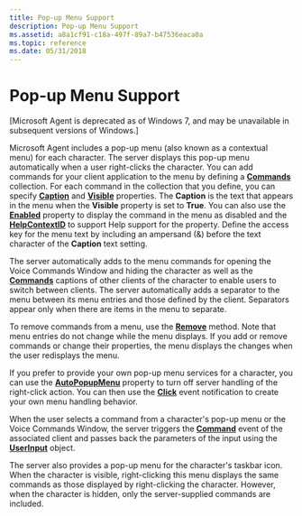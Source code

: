 ```yaml
---
title: Pop-up Menu Support
description: Pop-up Menu Support
ms.assetid: a8a1cf91-c18a-497f-89a7-b47536eaca0a
ms.topic: reference
ms.date: 05/31/2018
---
```


# Pop-up Menu Support

\[Microsoft Agent is deprecated as of Windows 7, and may be unavailable in subsequent versions of Windows.\]

Microsoft Agent includes a pop-up menu (also known as a contextual menu) for each character. The server displays this pop-up menu automatically when a user right-clicks the character. You can add commands for your client application to the menu by defining a [**Commands**](/windows/desktop/lwef/the-commands-collection-object) collection. For each command in the collection that you define, you can specify [**Caption**](caption-property.md) and [**Visible**](visible-property.md) properties. The **Caption** is the text that appears in the menu when the **Visible** property is set to **True**. You can also use the [**Enabled**](enabled-property.md) property to display the command in the menu as disabled and the [**HelpContextID**](helpcontextid-property.md) to support Help support for the property. Define the access key for the menu text by including an ampersand (&) before the text character of the **Caption** text setting.

The server automatically adds to the menu commands for opening the Voice Commands Window and hiding the character as well as the [**Commands**](/windows/desktop/lwef/the-commands-collection-object) captions of other clients of the character to enable users to switch between clients. The server automatically adds a separator to the menu between its menu entries and those defined by the client. Separators appear only when there are items in the menu to separate.

To remove commands from a menu, use the [**Remove**](remove-method.md) method. Note that menu entries do not change while the menu displays. If you add or remove commands or change their properties, the menu displays the changes when the user redisplays the menu.

If you prefer to provide your own pop-up menu services for a character, you can use the [**AutoPopupMenu**](autopopupmenu-property.md) property to turn off server handling of the right-click action. You can then use the [**Click**](click-event.md) event notification to create your own menu handling behavior.

When the user selects a command from a character's pop-up menu or the Voice Commands Window, the server triggers the [**Command**](command-event.md) event of the associated client and passes back the parameters of the input using the [**UserInput**](/windows/desktop/lwef/iagentuserinput) object.

The server also provides a pop-up menu for the character's taskbar icon. When the character is visible, right-clicking this menu displays the same commands as those displayed by right-clicking the character. However, when the character is hidden, only the server-supplied commands are included.

 

 
